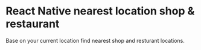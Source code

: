 # React Native nearest location shop &amp; restaurant
Base on your current location find nearest shop and resturant locations.
